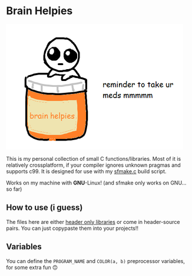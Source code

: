 # Brain Helpies

![tbh creature](assets/tbh.png)

This is my personal collection of small C functions/libraries.
Most of it is relatively crossplatform, if your compiler ignores unknown pragmas and supports c99.
It is designed for use with my [sfmake.c](https://github.com/Cortan122/voidrice/blob/master/.local/bin/sfmake.c) build script.

Works on my machine with **GNU**-Linux! (and sfmake only works on GNU... so far)

## How to use (i guess)

The files here are either [header only libraries](https://github.com/nothings/single_file_libs) or come in header-source pairs.
You can just copypaste them into your projects!!

## Variables

You can define the `PROGRAM_NAME` and `COLOR(a, b)` preprocessor variables, for some extra fun 🙃
